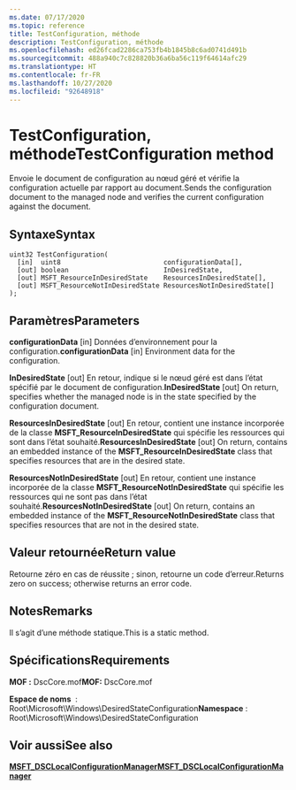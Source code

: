 ```yaml
---
ms.date: 07/17/2020
ms.topic: reference
title: TestConfiguration, méthode
description: TestConfiguration, méthode
ms.openlocfilehash: ed26fcad2286ca753fb4b1845b8c6ad0741d491b
ms.sourcegitcommit: 488a940c7c828820b36a6ba56c119f64614afc29
ms.translationtype: HT
ms.contentlocale: fr-FR
ms.lasthandoff: 10/27/2020
ms.locfileid: "92648918"
---
```

# <a name="testconfiguration-method"></a><span data-ttu-id="65749-103">TestConfiguration, méthode</span><span class="sxs-lookup"><span data-stu-id="65749-103">TestConfiguration method</span></span>

<span data-ttu-id="65749-104">Envoie le document de configuration au nœud géré et vérifie la configuration actuelle par rapport au document.</span><span class="sxs-lookup"><span data-stu-id="65749-104">Sends the configuration document to the managed node and verifies the current configuration against the document.</span></span>

## <a name="syntax"></a><span data-ttu-id="65749-105">Syntaxe</span><span class="sxs-lookup"><span data-stu-id="65749-105">Syntax</span></span>

```mof
uint32 TestConfiguration(
  [in]  uint8                          configurationData[],
  [out] boolean                        InDesiredState,
  [out] MSFT_ResourceInDesiredState    ResourcesInDesiredState[],
  [out] MSFT_ResourceNotInDesiredState ResourcesNotInDesiredState[]
);
```

## <a name="parameters"></a><span data-ttu-id="65749-106">Paramètres</span><span class="sxs-lookup"><span data-stu-id="65749-106">Parameters</span></span>

<span data-ttu-id="65749-107">**configurationData** \[in\] Données d’environnement pour la configuration.</span><span class="sxs-lookup"><span data-stu-id="65749-107">**configurationData** \[in\] Environment data for the configuration.</span></span>

<span data-ttu-id="65749-108">**InDesiredState** \[out\] En retour, indique si le nœud géré est dans l’état spécifié par le document de configuration.</span><span class="sxs-lookup"><span data-stu-id="65749-108">**InDesiredState** \[out\] On return, specifies whether the managed node is in the state specified by the configuration document.</span></span>

<span data-ttu-id="65749-109">**ResourcesInDesiredState** \[out\] En retour, contient une instance incorporée de la classe **MSFT_ResourceInDesiredState** qui spécifie les ressources qui sont dans l’état souhaité.</span><span class="sxs-lookup"><span data-stu-id="65749-109">**ResourcesInDesiredState** \[out\] On return, contains an embedded instance of the **MSFT_ResourceInDesiredState** class that specifies resources that are in the desired state.</span></span>

<span data-ttu-id="65749-110">**ResourcesNotInDesiredState** \[out\] En retour, contient une instance incorporée de la classe **MSFT_ResourceNotInDesiredState** qui spécifie les ressources qui ne sont pas dans l’état souhaité.</span><span class="sxs-lookup"><span data-stu-id="65749-110">**ResourcesNotInDesiredState** \[out\] On return, contains an embedded instance of the **MSFT_ResourceNotInDesiredState** class that specifies resources that are not in the desired state.</span></span>

## <a name="return-value"></a><span data-ttu-id="65749-111">Valeur retournée</span><span class="sxs-lookup"><span data-stu-id="65749-111">Return value</span></span>

<span data-ttu-id="65749-112">Retourne zéro en cas de réussite ; sinon, retourne un code d’erreur.</span><span class="sxs-lookup"><span data-stu-id="65749-112">Returns zero on success; otherwise returns an error code.</span></span>

## <a name="remarks"></a><span data-ttu-id="65749-113">Notes</span><span class="sxs-lookup"><span data-stu-id="65749-113">Remarks</span></span>

<span data-ttu-id="65749-114">Il s’agit d’une méthode statique.</span><span class="sxs-lookup"><span data-stu-id="65749-114">This is a static method.</span></span>

## <a name="requirements"></a><span data-ttu-id="65749-115">Spécifications</span><span class="sxs-lookup"><span data-stu-id="65749-115">Requirements</span></span>

<span data-ttu-id="65749-116">**MOF :** DscCore.mof</span><span class="sxs-lookup"><span data-stu-id="65749-116">**MOF:** DscCore.mof</span></span>

<span data-ttu-id="65749-117">**Espace de noms**  : Root\Microsoft\Windows\DesiredStateConfiguration</span><span class="sxs-lookup"><span data-stu-id="65749-117">**Namespace** : Root\Microsoft\Windows\DesiredStateConfiguration</span></span>

## <a name="see-also"></a><span data-ttu-id="65749-118">Voir aussi</span><span class="sxs-lookup"><span data-stu-id="65749-118">See also</span></span>

[<span data-ttu-id="65749-119">**MSFT_DSCLocalConfigurationManager**</span><span class="sxs-lookup"><span data-stu-id="65749-119">**MSFT_DSCLocalConfigurationManager**</span></span>](msft-dsclocalconfigurationmanager.md)
